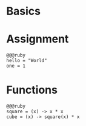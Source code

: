 <!SLIDE>

# Basics

<!SLIDE>

# Assignment

<!SLIDE>

    @@@ruby
    hello = "World"
    one = 1

<!SLIDE>

# Functions

<!SLIDE>

    @@@ruby
    square = (x) -> x * x
    cube = (x) -> square(x) * x
